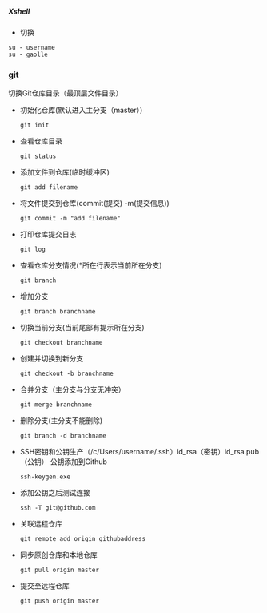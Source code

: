 ##### Xshell

* 切换

```shell
su - username
su - gaolle
```

### git

切换Git仓库目录（最顶层文件目录）

* 初始化仓库(默认进入主分支（master）)

  ```shell
  git init
  ```

* 查看仓库目录

  ```shell
  git status
  ```

* 添加文件到仓库(临时缓冲区)

  ```shell
  git add filename
  ```

* 将文件提交到仓库(commit(提交) -m(提交信息))

  ```shell
  git commit -m "add filename"
  ```

* 打印仓库提交日志

  ```shell
  git log
  ```

* 查看仓库分支情况(*所在行表示当前所在分支)

  ```shell
  git branch
  ```

* 增加分支

  ```shell
  git branch branchname
  ```

* 切换当前分支(当前尾部有提示所在分支)

  ```shell
  git checkout branchname
  ```

* 创建并切换到新分支

  ```shell
  git checkout -b branchname
  ```

* 合并分支（主分支与分支无冲突）

  ```shell
  git merge branchname
  ```

* 删除分支(主分支不能删除)

  ```shell
  git branch -d branchname
  ```

* SSH密钥和公钥生产（/c/Users/username/.ssh）id_rsa（密钥）id_rsa.pub（公钥） 公钥添加到Github

  ```shell
  ssh-keygen.exe
  ```

* 添加公钥之后测试连接

  ```shell
  ssh -T git@github.com
  ```

* 关联远程仓库

  ```shell
  git remote add origin githubaddress
  ```

* 同步原创仓库和本地仓库

  ```shell
  git pull origin master
  ```

* 提交至远程仓库

  ```shell
  git push origin master
  ```

  
